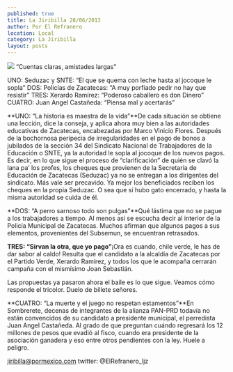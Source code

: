 ```yaml
---
published: true
title: La Jiribilla 28/06/2013
author: Por El Refranero
location: Local
category: La Jiribilla
layout: posts
---
```


![](http://i.imgur.com/cNPEPuzm.jpg)
“Cuentas claras, amistades largas”

UNO: Seduzac y SNTE: “El que se quema con leche hasta al jocoque le sopla” 
DOS: Policías de Zacatecas: “A muy porfiado pedir no hay que resistir”
TRES: Xerardo Ramírez: “Poderoso caballero es don Dinero” 
CUATRO: Juan Angel Castañeda: “Piensa mal y acertarás”

**UNO: “La historia es maestra de la vida”**De cada situación se obtiene una lección, dice la conseja, y aplica ahora muy bien a las autoridades educativas de Zacatecas, encabezadas por Marco Vinicio Flores.
Después de la bochornosa peripecia de irregularidades en el pago de bonos a jubilados de la sección 34 del Sindicato Nacional de Trabajadores de la Educación o SNTE, ya la autoridad le sopla al jocoque de los nuevos pagos.
Es decir, en lo que sigue el proceso de “clarificación” de quién se clavó la lana pa’ los profes, los cheques que provienen de la Secretaría de Educación de Zacatecas (Seduzac) ya no se entregan a los dirigentes del sindicato.
Más vale ser precavido.
Ya mejor los beneficiados reciben los cheques en la propia Seduzac.
O sea que sí hubo gato encerrado, y hasta la misma autoridad se cuida de él.

**DOS: “A perro sarnoso todo son pulgas”**Qué lástima que no se pague a los trabajadores a tiempo.
Al menos así se escucha decir al interior de la Policía Municipal de Zacatecas.
Muchos afirman que algunos pagos a sus elementos, provenientes del Subsemun, se encuentran retrasados.

**TRES: “Sirvan la otra, que yo pago”**¡Ora es cuando, chile verde, le has de dar sabor al caldo!
Resulta que el candidato a la alcaldía de Zacatecas por el Partido Verde, Xerardo Ramírez, y todos los que le acompaña cerrarán campaña con el mismísimo Joan Sebastián.

Las propuestas ya pasaron ahora el baile es lo que sigue.
Veamos cómo responde el tricolor.
Duelo de billete señores.

**CUATRO: “La muerte y el juego no respetan estamentos”**En Sombrerete, decenas de integrantes de la alianza PAN-PRD todavía no están convencidos de su candidato a presidente municipal, el perredista Juan Angel Castañeda.
Al grado de que preguntan cuándo regresará los 12 millones de pesos que evadió al fisco, cuando era presidente de la asociación ganadera y eso entre otros pendientes con la ley.
Huele a peligro.

jiribilla@pormexico.com
twitter: @ElRefranero_ljz

